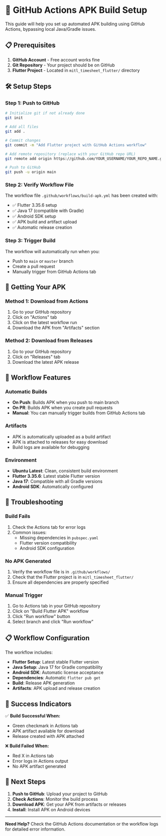 # 🚀 GitHub Actions APK Build Setup

This guide will help you set up automated APK building using GitHub Actions, bypassing local Java/Gradle issues.

## 📋 Prerequisites

1. **GitHub Account** - Free account works fine
2. **Git Repository** - Your project should be on GitHub
3. **Flutter Project** - Located in `mitl_timesheet_flutter/` directory

## 🛠️ Setup Steps

### Step 1: Push to GitHub
```bash
# Initialize git if not already done
git init

# Add all files
git add .

# Commit changes
git commit -m "Add Flutter project with GitHub Actions workflow"

# Add remote repository (replace with your GitHub repo URL)
git remote add origin https://github.com/YOUR_USERNAME/YOUR_REPO_NAME.git

# Push to GitHub
git push -u origin main
```

### Step 2: Verify Workflow File
The workflow file `.github/workflows/build-apk.yml` has been created with:
- ✅ Flutter 3.35.6 setup
- ✅ Java 17 (compatible with Gradle)
- ✅ Android SDK setup
- ✅ APK build and artifact upload
- ✅ Automatic release creation

### Step 3: Trigger Build
The workflow will automatically run when you:
- Push to `main` or `master` branch
- Create a pull request
- Manually trigger from GitHub Actions tab

## 📱 Getting Your APK

### Method 1: Download from Actions
1. Go to your GitHub repository
2. Click on "Actions" tab
3. Click on the latest workflow run
4. Download the APK from "Artifacts" section

### Method 2: Download from Releases
1. Go to your GitHub repository
2. Click on "Releases" tab
3. Download the latest APK release

## 🔧 Workflow Features

### Automatic Builds
- **On Push**: Builds APK when you push to main branch
- **On PR**: Builds APK when you create pull requests
- **Manual**: You can manually trigger builds from GitHub Actions tab

### Artifacts
- APK is automatically uploaded as a build artifact
- APK is attached to releases for easy download
- Build logs are available for debugging

### Environment
- **Ubuntu Latest**: Clean, consistent build environment
- **Flutter 3.35.6**: Latest stable Flutter version
- **Java 17**: Compatible with all Gradle versions
- **Android SDK**: Automatically configured

## 🚨 Troubleshooting

### Build Fails
1. Check the Actions tab for error logs
2. Common issues:
   - Missing dependencies in `pubspec.yaml`
   - Flutter version compatibility
   - Android SDK configuration

### No APK Generated
1. Verify the workflow file is in `.github/workflows/`
2. Check that the Flutter project is in `mitl_timesheet_flutter/`
3. Ensure all dependencies are properly specified

### Manual Trigger
1. Go to Actions tab in your GitHub repository
2. Click on "Build Flutter APK" workflow
3. Click "Run workflow" button
4. Select branch and click "Run workflow"

## 📋 Workflow Configuration

The workflow includes:
- **Flutter Setup**: Latest stable Flutter version
- **Java Setup**: Java 17 for Gradle compatibility
- **Android SDK**: Automatic license acceptance
- **Dependencies**: Automatic `flutter pub get`
- **Build**: Release APK generation
- **Artifacts**: APK upload and release creation

## 🎯 Success Indicators

✅ **Build Successful When:**
- Green checkmark in Actions tab
- APK artifact available for download
- Release created with APK attached

❌ **Build Failed When:**
- Red X in Actions tab
- Error logs in Actions output
- No APK artifact generated

## 🔄 Next Steps

1. **Push to GitHub**: Upload your project to GitHub
2. **Check Actions**: Monitor the build process
3. **Download APK**: Get your APK from artifacts or releases
4. **Install**: Install APK on Android devices

---

**Need Help?** Check the GitHub Actions documentation or the workflow logs for detailed error information.
